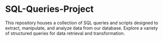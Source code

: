 # SQL-Queries-Project
This repository houses a collection of SQL queries and scripts designed to extract, manipulate, and analyze data from our database. Explore a variety of structured queries for data retrieval and transformation.

